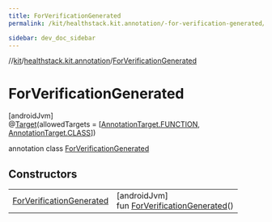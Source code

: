```yaml
---
title: ForVerificationGenerated
permalink: /kit/healthstack.kit.annotation/-for-verification-generated/index.html

sidebar: dev_doc_sidebar
---
```

//[kit](../../../index.html)/[healthstack.kit.annotation](../index.html)/[ForVerificationGenerated](index.html)



# ForVerificationGenerated



[androidJvm]\
@[Target](https://kotlinlang.org/api/latest/jvm/stdlib/kotlin.annotation/-target/index.html)(allowedTargets = [[AnnotationTarget.FUNCTION](https://kotlinlang.org/api/latest/jvm/stdlib/kotlin.annotation/-annotation-target/-f-u-n-c-t-i-o-n/index.html), [AnnotationTarget.CLASS](https://kotlinlang.org/api/latest/jvm/stdlib/kotlin.annotation/-annotation-target/-c-l-a-s-s/index.html)])



annotation class [ForVerificationGenerated](index.html)



## Constructors


| | |
|---|---|
| [ForVerificationGenerated](-for-verification-generated.html) | [androidJvm]<br>fun [ForVerificationGenerated](-for-verification-generated.html)() |

